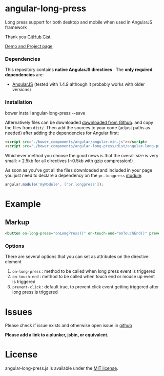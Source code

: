 # angular-long-press
Long press support for both desktop and mobile when used in AngularJS framework

Thank you [GitHub Gist](https://gist.github.com/BobNisco/9885852)

[Demo and Project page](http://puneethrai.github.io/angular-long-press/)

### Dependencies

This repository contains **native AngularJS directives** . The **only required dependencies** are: 

*   [AngularJS](http://angularjs.org) (tested with 1.4.9 although it probably works with older versions)

### Installation

bower install angular-long-press --save

Alternatively files can be downloaded [downloaded from Github](https://github.com/puneethrai/angular-long-press).
and copy the files from `dist/`. Then add the sources to your code (adjust paths as needed) after 
adding the dependencies for Angular first:

```html
<script src="./bower_components/angular/angular.min.js"></script>
<script src="./bower_components/angular-long-press/dist/angular-long-press.js"></script>
```

Whichever method you choose the good news is that the overall size is very small: &lt; 2.5kb for all directives (~0.5kb with gzip compression!)


As soon as you've got all the files downloaded and included in your page you just need to declare a dependency on the `pr.longpress` [module](http://docs.angularjs.org/guide/module):   

```javascript
angular.module('myModule', ['pr.longpress']);
```

# Example

## Markup

```html
<button on-long-press="onLongPress()" on-touch-end="onTouchEnd()" prevent-click="true"></button>
```

### Options

There are several options that you can set as attributes on the directive element

1.  `on-long-press` : method to be called when long press event is triggered
2.  `on-touch-end` : method to be called when touch end or mouse up event is triggered
3.  `prevent-click` : default true, to prevent click event getting triggered after long press is triggered


# Issues
 
Please check if issue exists and otherwise open issue in [github](https://github.com/puneethrai/angular-long-press/issues?state=open)

**Please add a link to a plunker, jsbin, or equivalent.**



# License

angular-long-press.js is available under the [MIT license](http://opensource.org/licenses/MIT).
